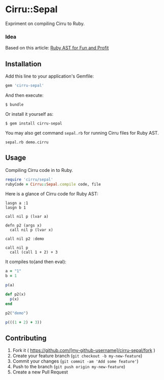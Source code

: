 
# Cirru::Sepal

Expriment on compiling Cirru to Ruby.

### Idea

Based on this article: [Ruby AST for Fun and Profit][post]

[post]: https://www.igvita.com/2008/12/11/ruby-ast-for-fun-and-profit/

## Installation

Add this line to your application's Gemfile:

```ruby
gem 'cirru-sepal'
```

And then execute:

```
$ bundle
```

Or install it yourself as:

```
$ gem install cirru-sepal
```

You may also get command `sepal.rb` for running Cirru files for Ruby AST.

```
sepal.rb demo.cirru
```

## Usage

Compiling Cirru code in to Ruby.

```ruby
require 'cirru/sepal'
rubyCode = Cirru::Sepal.compile code, file
```

Here is a glance of Cirru code for Ruby AST:

```cirru
lasgn a :1
lasgn b 1

call nil p (lvar a)

defn p2 (args x)
  call nil p (lvar x)

call nil p2 :demo

call nil p
  call (call 1 + 2) + 3
```

It compiles to(and then eval):

```ruby
a = "1"
b = 1

p(a)

def p2(x)
  p(x)
end

p2("demo")

p(((1 + 2) + 3))
```

## Contributing

1. Fork it ( https://github.com/[my-github-username]/cirru-sepal/fork )
2. Create your feature branch (`git checkout -b my-new-feature`)
3. Commit your changes (`git commit -am 'Add some feature'`)
4. Push to the branch (`git push origin my-new-feature`)
5. Create a new Pull Request
